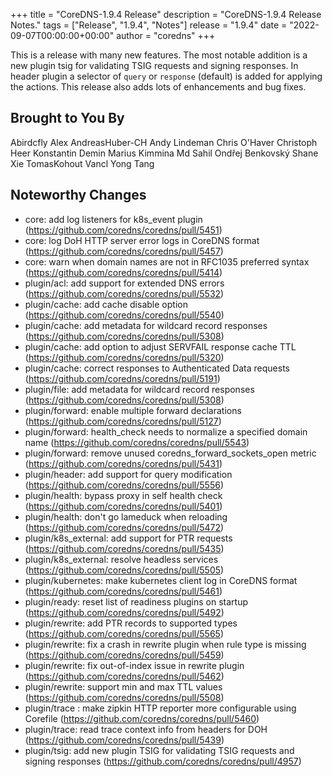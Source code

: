 +++
title = "CoreDNS-1.9.4 Release"
description = "CoreDNS-1.9.4 Release Notes."
tags = ["Release", "1.9.4", "Notes"]
release = "1.9.4"
date = "2022-09-07T00:00:00+00:00"
author = "coredns"
+++

This is a release with many new features. The most notable addition is a new plugin tsig for validating
TSIG requests and signing responses. In header plugin a selector of `query` or `response` (default) is added for
applying the actions. This release also adds lots of enhancements and bug fixes.

## Brought to You By

Abirdcfly
Alex
AndreasHuber-CH
Andy Lindeman
Chris O'Haver
Christoph Heer
Konstantin Demin
Marius Kimmina
Md Sahil
Ondřej Benkovský
Shane Xie
TomasKohout
Vancl
Yong Tang


## Noteworthy Changes

* core: add log listeners for k8s_event plugin (https://github.com/coredns/coredns/pull/5451)
* core: log DoH HTTP server error logs in CoreDNS format (https://github.com/coredns/coredns/pull/5457)
* core: warn when domain names are not in RFC1035 preferred syntax (https://github.com/coredns/coredns/pull/5414)
* plugin/acl: add support for extended DNS errors (https://github.com/coredns/coredns/pull/5532)
* plugin/cache: add cache disable option (https://github.com/coredns/coredns/pull/5540)
* plugin/cache: add metadata for wildcard record responses (https://github.com/coredns/coredns/pull/5308)
* plugin/cache: add option to adjust SERVFAIL response cache TTL (https://github.com/coredns/coredns/pull/5320)
* plugin/cache: correct responses to Authenticated Data requests (https://github.com/coredns/coredns/pull/5191)
* plugin/file: add metadata for wildcard record responses (https://github.com/coredns/coredns/pull/5308)
* plugin/forward: enable multiple forward declarations (https://github.com/coredns/coredns/pull/5127)
* plugin/forward: health_check needs to normalize a specified domain name (https://github.com/coredns/coredns/pull/5543)
* plugin/forward: remove unused coredns_forward_sockets_open metric (https://github.com/coredns/coredns/pull/5431)
* plugin/header: add support for query modification (https://github.com/coredns/coredns/pull/5556)
* plugin/health: bypass proxy in self health check (https://github.com/coredns/coredns/pull/5401)
* plugin/health: don't go lameduck when reloading (https://github.com/coredns/coredns/pull/5472)
* plugin/k8s_external: add support for PTR requests (https://github.com/coredns/coredns/pull/5435)
* plugin/k8s_external: resolve headless services (https://github.com/coredns/coredns/pull/5505)
* plugin/kubernetes: make kubernetes client log in CoreDNS format (https://github.com/coredns/coredns/pull/5461)
* plugin/ready: reset list of readiness plugins on startup (https://github.com/coredns/coredns/pull/5492)
* plugin/rewrite: add PTR records to supported types (https://github.com/coredns/coredns/pull/5565)
* plugin/rewrite: fix a crash in rewrite plugin when rule type is missing (https://github.com/coredns/coredns/pull/5459)
* plugin/rewrite: fix out-of-index issue in rewrite plugin (https://github.com/coredns/coredns/pull/5462)
* plugin/rewrite: support min and max TTL values (https://github.com/coredns/coredns/pull/5508)
* plugin/trace : make zipkin HTTP reporter more configurable using Corefile (https://github.com/coredns/coredns/pull/5460)
* plugin/trace: read trace context info from headers for DOH (https://github.com/coredns/coredns/pull/5439)
* plugin/tsig: add new plugin TSIG for validating TSIG requests and signing responses (https://github.com/coredns/coredns/pull/4957)
